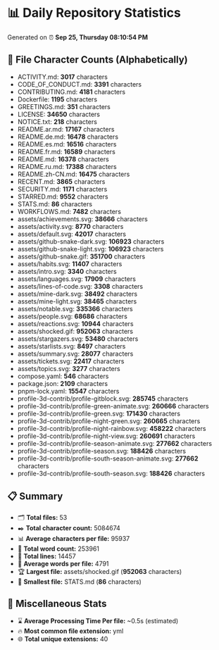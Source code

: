 # 📊 Daily Repository Statistics
Generated on ⏰ **Sep 25, Thursday 08:10:54 PM**

## 📂 File Character Counts (Alphabetically)
- ACTIVITY.md: **3017** characters
- CODE_OF_CONDUCT.md: **3391** characters
- CONTRIBUTING.md: **4181** characters
- Dockerfile: **1195** characters
- GREETINGS.md: **351** characters
- LICENSE: **34650** characters
- NOTICE.txt: **218** characters
- README.ar.md: **17167** characters
- README.de.md: **16478** characters
- README.es.md: **16516** characters
- README.fr.md: **16589** characters
- README.md: **16378** characters
- README.ru.md: **17388** characters
- README.zh-CN.md: **16475** characters
- RECENT.md: **3865** characters
- SECURITY.md: **1171** characters
- STARRED.md: **9552** characters
- STATS.md: **86** characters
- WORKFLOWS.md: **7482** characters
- assets/achievements.svg: **38666** characters
- assets/activity.svg: **8770** characters
- assets/default.svg: **42017** characters
- assets/github-snake-dark.svg: **106923** characters
- assets/github-snake-light.svg: **106923** characters
- assets/github-snake.gif: **351700** characters
- assets/habits.svg: **11407** characters
- assets/intro.svg: **3340** characters
- assets/languages.svg: **17909** characters
- assets/lines-of-code.svg: **3308** characters
- assets/mine-dark.svg: **38492** characters
- assets/mine-light.svg: **38465** characters
- assets/notable.svg: **335366** characters
- assets/people.svg: **68686** characters
- assets/reactions.svg: **10944** characters
- assets/shocked.gif: **952063** characters
- assets/stargazers.svg: **53480** characters
- assets/starlists.svg: **8497** characters
- assets/summary.svg: **28077** characters
- assets/tickets.svg: **22417** characters
- assets/topics.svg: **3277** characters
- compose.yaml: **546** characters
- package.json: **2109** characters
- pnpm-lock.yaml: **15547** characters
- profile-3d-contrib/profile-gitblock.svg: **285745** characters
- profile-3d-contrib/profile-green-animate.svg: **260666** characters
- profile-3d-contrib/profile-green.svg: **171430** characters
- profile-3d-contrib/profile-night-green.svg: **260665** characters
- profile-3d-contrib/profile-night-rainbow.svg: **458222** characters
- profile-3d-contrib/profile-night-view.svg: **260691** characters
- profile-3d-contrib/profile-season-animate.svg: **277662** characters
- profile-3d-contrib/profile-season.svg: **188426** characters
- profile-3d-contrib/profile-south-season-animate.svg: **277662** characters
- profile-3d-contrib/profile-south-season.svg: **188426** characters

## 📋 Summary
- 🗂️ **Total files:** 53
- ✒️ **Total character count:** 5084674
- 📊 **Average characters per file:** 95937
- 📝 **Total word count:** 253961
- 🧾 **Total lines:** 14457
- 📐 **Average words per file:** 4791
- 🏆 **Largest file:** assets/shocked.gif (**952063** characters)
- 🥉 **Smallest file:** STATS.md (**86** characters)

## 🌟 Miscellaneous Stats
- ⌛ **Average Processing Time Per file:** ~0.5s (estimated)
- 🔥 **Most common file extension:** yml
- 🌐 **Total unique extensions:** 40
